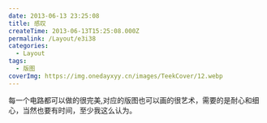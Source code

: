 ```yaml
---
date: 2013-06-13 23:25:08
title: 感叹
createTime: 2013-06-13T15:25:08.000Z
permalink: /Layout/e3i38
categories:
  - Layout
tags:
  - 版图
coverImg: https://img.onedayxyy.cn/images/TeekCover/12.webp
---
```


每一个电路都可以做的很完美,对应的版图也可以画的很艺术，需要的是耐心和细心，当然也要有时间，至少我这么认为。
